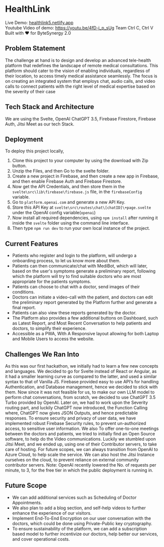 # HealthLink
Live Demo: [healthlink5.netlify.app](https://healthlink5.netlify.app)  
Youtube Video of demo: https://youtu.be/4fD-j_p_sUg
Team Ctrl C, Ctrl V  
Built with ❤️ for ByteSynergy 2.0


 

## Problem Statement
The challenge at hand is to design and develop an advanced tele-health platform that redefines the landscape of remote medical consultations. This platform should cater to the vision of enabling individuals, regardless of their location, to access timely medical assistance seamlessly. The focus is on creating an integrated system that employs chat, audio calls, and video calls to connect patients with the right level of medical expertise based on the severity of their case
## Tech Stack and Architecture
We are using the Svelte, OpenAI ChatGPT 3.5, Firebase Firestore, Firebase Auth, Jitsi Meet as our tech Stack.
## Deployment

To deploy this project locally,   
1. Clone this project to your computer by using the download with Zip button. 
2. Unzip the Files, and then Go to the svelte folder. 
3. Create a new project in Firebase, and then create a new app in Firebase, and then enable Firebase Auth and Firebase Firestore. 
4. Now get the API Credentials, and then store them in the `svelte\src\lib\firebase\firebase.js` file, in the `firebaseConfig` variable. 
5. Go to `platform.openai.com` and generate a new API Key. 
6. Store this API Key at `svelte\src\routes\chat\[chatID]\+page.svelte` under the OpenAI config variable(`openai`)
7. Now install all required dependencies, using `npm install` after running it inside the `svelte` folder using the command line interface.
8. Then type `npm run dev` to run your own local instance of the project. 

## Current Features
- Patients who register and login to the platform, will undergo a onboarding process, to let us know more about them. 
- Patients can then communicate/chat with MediBot, which will later, based on the user's symptoms generate a preliminary report, following which the platform will try to find suitable doctors who are most appropriate for the patients symptoms. 
- Patients can choose to chat with a doctor, send images of their conditions.
- Doctors can initiate a video-call with the patient, and doctors can edit the preliminary report generated by the Platform further and generate a final report. 
- Patients can also view these reports generated by the doctor. 
- The Platform also provides a few additional buttons on Dashboard, such as Latest Report, and Most Recent Conversation to help patients and doctors, to simplify their experience.
- Accessible as a PWA, With A Responsive layout allowing for both Laptop and Mobile Users to access the website.

## Challenges We Ran Into
As this was our first hackathon, we initially had to learn a few new concepts and languages. We decided to go for Svelte instead of React or Angular, as it had a smaller learning curve as compared to the latter, and used a similar syntax to that of Vanilla JS. 
Firebase provided easy to use API’s for handling Authentication, and Database management, hence we decided to stick with them. Now since it was not feasible for us, to make our own LLM model to perform chat conversations, from scratch, we decided to use ChatGPT 3.5 Turbo provided by OpenAI. 
Later on, we had to work upon the Severity routing part, and luckily ChatGPT now introduced, the Function Calling where, ChatGPT now gives JSON Outputs, and hence predictable responses. 
To ensure security and privacy of user data, we have implemented robust Firebase Security rules, to prevent un-authorized access, to sensitive user information. 
We also 
To offer one-to-one meetings between the doctors and patients, we tried to initially find an Open Source software, to help do the Video communications. Luckily we stumbled upon Jitsi Meet, and we ended up, using one of their Contributor servers, to take care of hosting. 
For future scopes, we can always transition from OpenAI to Azure Cloud, to help scale the service. We can also host the Jitsi Instance ourselves on the cloud, to prevent reliance on external community contributor servers. 
Note: OpenAI recently lowered the No. of requests per minute, to 3, for the free tier in which the public deployment is running in. 
## Future Scope
-	We can add additional services such as Scheduling of Doctor Appointments. 
-	We also plan to add a blog section, and self-help videos to further enhance the experience of our visitors.
-	Implement End-To-End Encryption on our user conversation with the doctors, which could be done using Private-Public key cryptography. 
-	To ensure sustainability of the platform, we can add a subscription based model to further incentivize our doctors, help better our services, and cover operational costs.
